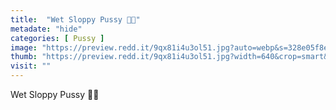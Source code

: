 ```yaml
---
title:  "Wet Sloppy Pussy 💙💦"
metadate: "hide"
categories: [ Pussy ]
image: "https://preview.redd.it/9qx81i4u3ol51.jpg?auto=webp&s=328e05f8e8ad79b1ac9f319beffa89fc01456ee7"
thumb: "https://preview.redd.it/9qx81i4u3ol51.jpg?width=640&crop=smart&auto=webp&s=eb911a061a5aec4468857f7d54dc0bab50904131"
visit: ""
---
```

Wet Sloppy Pussy 💙💦
